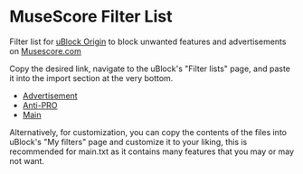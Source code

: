 # MuseScore Filter List
Filter list for [uBlock Origin](https://github.com/gorhill/uBlock) to block unwanted features and advertisements on [Musescore.com](https://musescore.com/)

Copy the desired link, navigate to the uBlock's "Filter lists" page, and paste it into the import section at the very bottom.

- [Advertisement](https://raw.githubusercontent.com/Subcrease/musescore-filter-list/main/advertisements.txt)
- [Anti-PRO](https://raw.githubusercontent.com/Subcrease/musescore-filter-list/main/anti-pro.txt)
- [Main](https://raw.githubusercontent.com/Subcrease/musescore-filter-list/main/main.txt)

Alternatively, for customization, you can copy the contents of the files into uBlock's "My filters" page and customize it to your liking, this is recommended for main.txt as it contains many features that you may or may not want.
